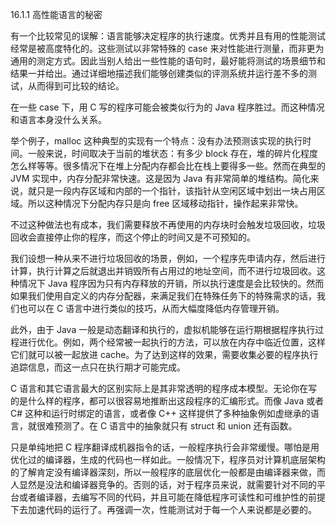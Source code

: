 16.1.1 高性能语言的秘密

有一个比较常见的误解：语言能够决定程序的执行速度。优秀并且有用的性能测试经常是被高度特化的。这些测试以非常特殊的 case 来对性能进行测量，而非更为通用的测定方式。因此当别人给出一些性能的语句时，最好能将测试的场景细节和结果一并给出。通过详细地描述我们能够创建类似的评测系统并运行差不多的测试，从而得到可比较的结论。

在一些 case 下，用 C 写的程序可能会被类似行为的 Java 程序胜过。而这种情况和语言本身没什么关系。

举个例子，malloc 这种典型的实现有一个特点：没有办法预测该实现的执行时间。一般来说，时间取决于当前的堆状态：有多少 block 存在，堆的碎片化程度怎么样等等。很多情况下在堆上分配内存都会比在栈上要得多一些。然而在典型的 JVM 实现中，内存分配非常快速。这是因为 Java 有非常简单的堆结构。简化来说，就只是一段内存区域和内部的一个指针，该指针从空闲区域中划出一块占用区域。所以这种情况下分配内存只是向 free 区域移动指针，操作起来非常快。

不过这种做法也有成本，我们需要释放不再使用的内存块时会触发垃圾回收，垃圾回收会直接停止你的程序，而这个停止的时间又是不可预知的。

我们设想一种从来不进行垃圾回收的场景，例如，一个程序先申请内存，然后进行计算，执行计算之后就退出并销毁所有占用过的地址空间，而不进行垃圾回收。这种情况下 Java 程序因为只有内存释放的开销，所以执行速度是会比较快的。然而如果我们使用自定义的内存分配器，来满足我们在特殊任务下的特殊需求的话，我们也可以在 C 语言中进行类似的技巧，从而大幅度降低内存管理开销。

此外，由于 Java 一般是动态翻译和执行的，虚拟机能够在运行期根据程序执行过程进行优化。例如，两个经常被一起执行的方法，可以放在内存中临近位置，这样它们就可以被一起放进 cache。为了达到这样的效果，需要收集必要的程序执行追踪信息，而这一点只在执行期才可能完成。

C 语言和其它语言最大的区别实际上是其非常透明的程序成本模型。无论你在写的是什么样的程序，都可以很容易地推断出这段程序的汇编形式。而像 Java 或者 C\# 这种和运行时绑定的语言，或者像 C++ 这样提供了多种抽象例如虚继承的语言，就很难预测了。在 C 语言中的抽象就只有 struct 和 union 还有函数。

只是单纯地把 C 程序翻译成机器指令的话，一般程序执行会非常缓慢。哪怕是用优化过的编译器，生成的代码也一样如此。一般情况下，程序员对计算机底层架构的了解肯定没有编译器深刻，所以一般程序的底层优化一般都是由编译器来做，而人显然是没法和编译器竞争的。否则的话，对于程序员来说，就需要针对不同的平台或者编译器，去编写不同的代码，并且可能在降低程序可读性和可维护性的前提下去加速代码的运行了。再强调一次，性能测试对于每一个人来说都是必要的。

